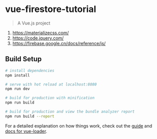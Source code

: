 # vue-firestore-tutorial

> A Vue.js project

1.  https://materializecss.com/
2.  https://code.jquery.com/
3.  https://firebase.google.cn/docs/reference/js/

## Build Setup

``` bash
# install dependencies
npm install

# serve with hot reload at localhost:8080
npm run dev

# build for production with minification
npm run build

# build for production and view the bundle analyzer report
npm run build --report
```

For a detailed explanation on how things work, check out the [guide](http://vuejs-templates.github.io/webpack/) and [docs for vue-loader](http://vuejs.github.io/vue-loader).
